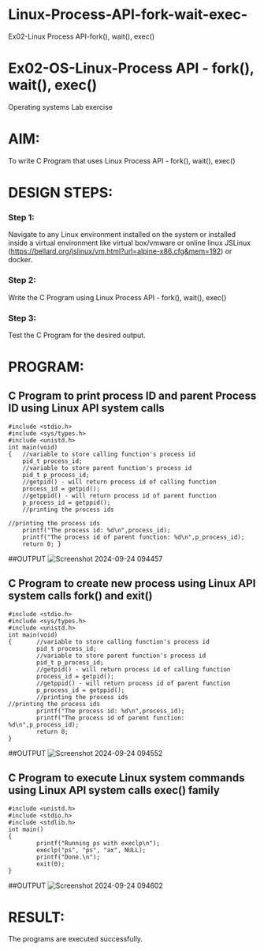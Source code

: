 # Linux-Process-API-fork-wait-exec-
Ex02-Linux Process API-fork(), wait(), exec()
# Ex02-OS-Linux-Process API - fork(), wait(), exec()
Operating systems Lab exercise


# AIM:
To write C Program that uses Linux Process API - fork(), wait(), exec()

# DESIGN STEPS:

### Step 1:

Navigate to any Linux environment installed on the system or installed inside a virtual environment like virtual box/vmware or online linux JSLinux (https://bellard.org/jslinux/vm.html?url=alpine-x86.cfg&mem=192) or docker.

### Step 2:

Write the C Program using Linux Process API - fork(), wait(), exec()

### Step 3:

Test the C Program for the desired output. 

# PROGRAM:

## C Program to print process ID and parent Process ID using Linux API system calls
```
#include <stdio.h>
#include <sys/types.h>
#include <unistd.h>
int main(void)
{	//variable to store calling function's process id
	pid_t process_id;
	//variable to store parent function's process id
	pid_t p_process_id;
	//getpid() - will return process id of calling function
	process_id = getpid();
	//getppid() - will return process id of parent function
	p_process_id = getppid();
	//printing the process ids

//printing the process ids
	printf("The process id: %d\n",process_id);
	printf("The process id of parent function: %d\n",p_process_id);
	return 0; }
```

##OUTPUT
![Screenshot 2024-09-24 094457](https://github.com/user-attachments/assets/c3d99cf3-d33d-4964-98be-50fe82358594)

## C Program to create new process using Linux API system calls fork() and exit()
```
#include <stdio.h>
#include <sys/types.h>
#include <unistd.h>
int main(void)
{       //variable to store calling function's process id
        pid_t process_id;
        //variable to store parent function's process id
        pid_t p_process_id;
        //getpid() - will return process id of calling function
        process_id = getpid();
        //getppid() - will return process id of parent function
        p_process_id = getppid();
        //printing the process ids
//printing the process ids
        printf("The process id: %d\n",process_id);
        printf("The process id of parent function: %d\n",p_process_id);
        return 0;
}
```
##OUTPUT
![Screenshot 2024-09-24 094552](https://github.com/user-attachments/assets/eacbf45f-10a6-474e-926b-1ee36aa8705c)




## C Program to execute Linux system commands using Linux API system calls exec() family
```
#include <unistd.h>
#include <stdio.h>
#include <stdlib.h>
int main()
{
        printf("Running ps with execlp\n");
        execlp("ps", "ps", "ax", NULL);
        printf("Done.\n");
        exit(0);
}
```

##OUTPUT
![Screenshot 2024-09-24 094602](https://github.com/user-attachments/assets/c7b14f0f-82cd-408d-978d-b754e47e14fb)

# RESULT:
The programs are executed successfully.
